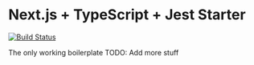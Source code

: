 # Next.js + TypeScript + Jest Starter

[![Build Status](https://travis-ci.com/orest22/next-starter.svg?branch=master)](https://travis-ci.com/orest22/next-starter)

The only working boilerplate
TODO: Add more stuff
